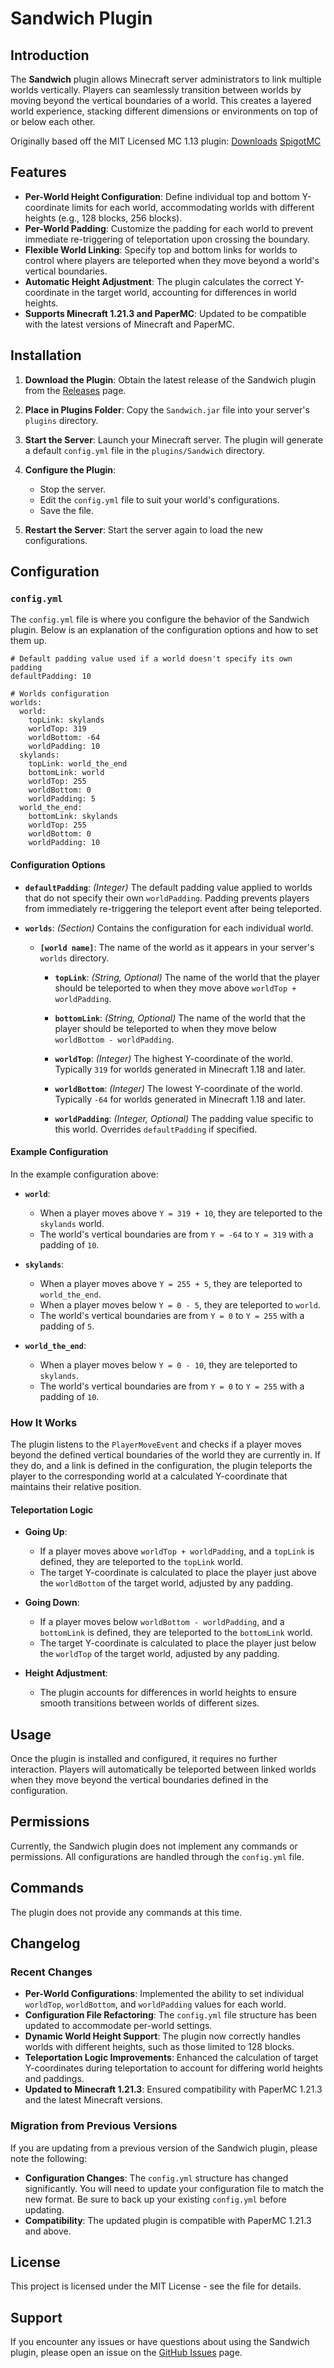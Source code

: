 Sandwich Plugin
===============

Introduction
------------

The **Sandwich** plugin allows Minecraft server administrators to link multiple worlds vertically. Players can seamlessly transition between worlds by moving beyond the vertical boundaries of a world. This creates a layered world experience, stacking different dimensions or environments on top of or below each other.

Originally based off the MIT Licensed MC 1.13 plugin:
[Downloads](https://github.com/jonthesquirrel/Sandwich/releases)
[SpigotMC](https://www.spigotmc.org/resources/sandwich.59401)

Features
--------

-   **Per-World Height Configuration**: Define individual top and bottom Y-coordinate limits for each world, accommodating worlds with different heights (e.g., 128 blocks, 256 blocks).
-   **Per-World Padding**: Customize the padding for each world to prevent immediate re-triggering of teleportation upon crossing the boundary.
-   **Flexible World Linking**: Specify top and bottom links for worlds to control where players are teleported when they move beyond a world's vertical boundaries.
-   **Automatic Height Adjustment**: The plugin calculates the correct Y-coordinate in the target world, accounting for differences in world heights.
-   **Supports Minecraft 1.21.3 and PaperMC**: Updated to be compatible with the latest versions of Minecraft and PaperMC.

Installation
------------

1.  **Download the Plugin**: Obtain the latest release of the Sandwich plugin from the [Releases](https://github.com/theblobinc/Sandwich/releases/) page.

2.  **Place in Plugins Folder**: Copy the `Sandwich.jar` file into your server's `plugins` directory.

3.  **Start the Server**: Launch your Minecraft server. The plugin will generate a default `config.yml` file in the `plugins/Sandwich` directory.

4.  **Configure the Plugin**:

    -   Stop the server.
    -   Edit the `config.yml` file to suit your world's configurations.
    -   Save the file.
5.  **Restart the Server**: Start the server again to load the new configurations.

Configuration
-------------

### `config.yml`

The `config.yml` file is where you configure the behavior of the Sandwich plugin. Below is an explanation of the configuration options and how to set them up.

```
# Default padding value used if a world doesn't specify its own padding
defaultPadding: 10

# Worlds configuration
worlds:
  world:
    topLink: skylands
    worldTop: 319
    worldBottom: -64
    worldPadding: 10
  skylands:
    topLink: world_the_end
    bottomLink: world
    worldTop: 255
    worldBottom: 0
    worldPadding: 5
  world_the_end:
    bottomLink: skylands
    worldTop: 255
    worldBottom: 0
    worldPadding: 10
```

#### Configuration Options

-   **`defaultPadding`**: *(Integer)* The default padding value applied to worlds that do not specify their own `worldPadding`. Padding prevents players from immediately re-triggering the teleport event after being teleported.

-   **`worlds`**: *(Section)* Contains the configuration for each individual world.

    -   **`[world name]`**: The name of the world as it appears in your server's `worlds` directory.

        -   **`topLink`**: *(String, Optional)* The name of the world that the player should be teleported to when they move above `worldTop + worldPadding`.

        -   **`bottomLink`**: *(String, Optional)* The name of the world that the player should be teleported to when they move below `worldBottom - worldPadding`.

        -   **`worldTop`**: *(Integer)* The highest Y-coordinate of the world. Typically `319` for worlds generated in Minecraft 1.18 and later.

        -   **`worldBottom`**: *(Integer)* The lowest Y-coordinate of the world. Typically `-64` for worlds generated in Minecraft 1.18 and later.

        -   **`worldPadding`**: *(Integer, Optional)* The padding value specific to this world. Overrides `defaultPadding` if specified.

#### Example Configuration

In the example configuration above:

-   **`world`**:

    -   When a player moves above `Y = 319 + 10`, they are teleported to the `skylands` world.
    -   The world's vertical boundaries are from `Y = -64` to `Y = 319` with a padding of `10`.
-   **`skylands`**:

    -   When a player moves above `Y = 255 + 5`, they are teleported to `world_the_end`.
    -   When a player moves below `Y = 0 - 5`, they are teleported to `world`.
    -   The world's vertical boundaries are from `Y = 0` to `Y = 255` with a padding of `5`.
-   **`world_the_end`**:

    -   When a player moves below `Y = 0 - 10`, they are teleported to `skylands`.
    -   The world's vertical boundaries are from `Y = 0` to `Y = 255` with a padding of `10`.

### How It Works

The plugin listens to the `PlayerMoveEvent` and checks if a player moves beyond the defined vertical boundaries of the world they are currently in. If they do, and a link is defined in the configuration, the plugin teleports the player to the corresponding world at a calculated Y-coordinate that maintains their relative position.

#### Teleportation Logic

-   **Going Up**:

    -   If a player moves above `worldTop + worldPadding`, and a `topLink` is defined, they are teleported to the `topLink` world.
    -   The target Y-coordinate is calculated to place the player just above the `worldBottom` of the target world, adjusted by any padding.
-   **Going Down**:

    -   If a player moves below `worldBottom - worldPadding`, and a `bottomLink` is defined, they are teleported to the `bottomLink` world.
    -   The target Y-coordinate is calculated to place the player just below the `worldTop` of the target world, adjusted by any padding.
-   **Height Adjustment**:

    -   The plugin accounts for differences in world heights to ensure smooth transitions between worlds of different sizes.

Usage
-----

Once the plugin is installed and configured, it requires no further interaction. Players will automatically be teleported between linked worlds when they move beyond the vertical boundaries defined in the configuration.

Permissions
-----------

Currently, the Sandwich plugin does not implement any commands or permissions. All configurations are handled through the `config.yml` file.

Commands
--------

The plugin does not provide any commands at this time.

Changelog
---------

### Recent Changes

-   **Per-World Configurations**: Implemented the ability to set individual `worldTop`, `worldBottom`, and `worldPadding` values for each world.
-   **Configuration File Refactoring**: The `config.yml` file structure has been updated to accommodate per-world settings.
-   **Dynamic World Height Support**: The plugin now correctly handles worlds with different heights, such as those limited to 128 blocks.
-   **Teleportation Logic Improvements**: Enhanced the calculation of target Y-coordinates during teleportation to account for differing world heights and paddings.
-   **Updated to Minecraft 1.21.3**: Ensured compatibility with PaperMC 1.21.3 and the latest Minecraft versions.

### Migration from Previous Versions

If you are updating from a previous version of the Sandwich plugin, please note the following:

-   **Configuration Changes**: The `config.yml` structure has changed significantly. You will need to update your configuration file to match the new format. Be sure to back up your existing `config.yml` before updating.
-   **Compatibility**: The updated plugin is compatible with PaperMC 1.21.3 and above.

License
-------

This project is licensed under the MIT License - see the <LICENSE> file for details.

Support
-------

If you encounter any issues or have questions about using the Sandwich plugin, please open an issue on the [GitHub Issues]([#](https://github.com/theblobinc/Sandwich/issues)) page.
